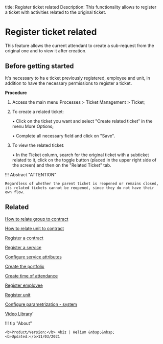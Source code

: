 title: Register ticket related
Description: This functionality allows to register a ticket with activities related to the original ticket.

# Register ticket related

This feature allows the current attendant to create a sub-request from the original one and to view it after creation.

## Before getting started

It's necessary to ha e ticket previously registered, employee and unit, in addition to have the necessary permissions to register a ticket.

**Procedure**

1.	Access the main menu Processes > Ticket Management > Ticket;

2.	To create a related ticket:

     •	Click on the ticket you want and select "Create related ticket" in the menu More Options;
     
     • Complete all necessary field and click on "Save".
3.	To view the related ticket:

    • In the Ticket column, search for the original ticket with a subticket related to it, click on the toggle button (placed in the upper right side of the screen) and then on the "Related Ticket" tab.



!!! Abstract "ATTENTION"

    Regardless of whether the parent ticket is reopened or remains closed, its related tickets cannot be reopened, since they do not have their own flow.

Related
-----------

[How to relate group to contract](/en-us/4biz-helium/processes/tickets/configuration/relate-group-to-contract.html)

[How to relate unit to contract](/en-us/4biz-helium/processes/tickets/configuration/relate-unit-to-contract.html)

[Register a contract](/en-us/4biz-helium/additional-features/contract-management/use/register-contract.html)

[Register a service](/en-us/4biz-helium/processes/portfolio-and-catalog/use/register-a-service.html)

[Configure service attributes](/en-us/4biz-helium/processes/portfolio-and-catalog/use/configure-services-attributes.html)

[Create the portfolio](/en-us/4biz-helium/processes/portfolio-and-catalog/use/create-the-portfolio.html)

[Create time of attendance](/en-us/4biz-helium/processes/service-level/use/create-time-attendance.html)

[Register employee](/en-us/4biz-helium/initial-settings/access-settings/user/register-employee.html)

[Register unit](/en-us/4biz-helium/platform-administration/region-and-language/register-unit.html)

[Configure parametrization - system](/en-us/4biz-helium/platform-administration/parameters-list/configure-parametrization-system.html)

<i class='fa fa-youtube-play  fa-2x' style='color:#97ce17;vertical-align: middle;'> </i> [Video Library](https://www.youtube.com/playlist?list=PLB5qK2uzf2RNrJnhiXj3dbmgsm9-quhfz)'

!!! tip "About"

    <b>Product/Version:</b> 4biz | Helium &nbsp;&nbsp;
    <b>Updated:</b>11/03/2021
